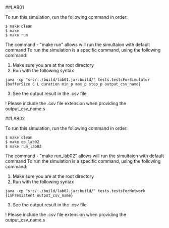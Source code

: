 ##LAB01

To run this simulation, run the following command in order:

```
$ make clean
$ make 
$ make run
```

The command - "make run" allows will run the simultaion with default command
To run the simulation is a specific command, using the following command:

1. Make sure you are at the root directory
2. Run with the following syntax
```
java -cp "src/:./build/lab01.jar:build/" tests.testsForSimulator {bufferSize C L duration min_p max_p step_p output_csv_name} 
```
3. See the output result in the .csv file

! Please include the .csv file extension when providing the output_csv_name.s

##LAB02

To run this simulation, run the following command in order:

```
$ make clean
$ make cp_lab02
$ make run_lab02
```

The command - "make run_lab02" allows will run the simultaion with default command
To run the simulation is a specific command, using the following command:

1. Make sure you are at the root directory
2. Run with the following syntax
```
java -cp "src/:./build/lab02.jar:build/" tests.testsForNetwork {isPresistent output_csv_name} 
```
3. See the output result in the .csv file

! Please include the .csv file extension when providing the output_csv_name.s